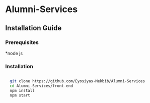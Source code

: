 # Alumni-Services

## Installation Guide

### Prerequisites

*node js 

### Installation

```sh

  git clone https://github.com/Eyosiyas-Mekbib/Alumni-Services
  cd Alumni-Services/front-end
  npm install
  npm start
```
